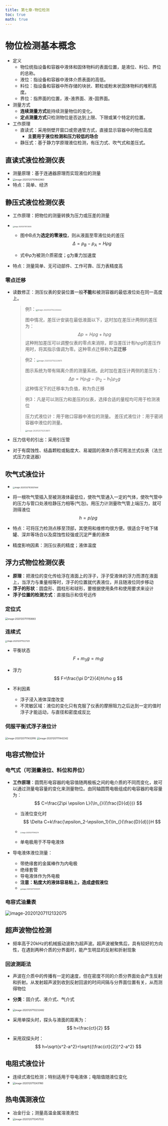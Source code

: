 ```yaml
---
title: 第七章-物位检测
toc: true
math: true
---
```


# 物位检测基本概念

- 定义
  - 物位统指设备和容器中液体和固体物料的表面位置，是液位、料位、界位的总称。
  - 液位：指设备和容器中液体介质表面的高低。
  - 料位：指设备和容器中所存储的块状、颗粒或粉末状固体物料的堆积高度。
  - 界位：指界面的位置，液-液界面、液-固界面。
- 测量方式
  - **连续测量方式**能持续测量物位的变化。
  - **定点测量方式**只检测物位是否达到上限、下限或某个特定的位置。
- 工作原理
  - 直读式：采用侧壁开窗口或旁通管方式，直接显示容器中的物位高度
    - **主要用于液位检测和压力较低的场合**
  - 静压式：基于静力学原理液位检测，有压力式、吹气式和差压式。

## 直读式液位检测仪表

- 测量原理：基于连通器原理而实现液位的测量
- <img src="http://222.65.137.121:9702/images/2020/12/06/20201207101642.png" alt="image-20201207101642863" style="zoom:50%;" />
- 特点：简单、经济

## 静压式液位检测仪表

- 工作原理：把物位的测量转换为压力或压差的测量

- <img src="http://222.65.137.121:9702/images/2020/12/06/20201207101726.png" alt="image-20201207101726595" style="zoom:30%;" />

  - 图中B点为**选定的零液位**，则从液面至零液位处的差压
    $$
    \Delta=p_B-p_A=H\rho g
    $$

  - 式中ρ为被测介质密度；g为重力加速度

- 特点：测量简单、无可动部件、工作可靠、压力表精度高

### 零点迁移

- 读数修正：测压仪表的安装位置一般**不能**和被测容器的最低液位处在同一高度上。

  > 例1：<img src="http://222.65.137.121:9702/images/2020/12/06/20201207102200.png" alt="image-20201207102200442" style="zoom:40%;" />
  >
  > 图中情况，差压计安装在最低液面以下，这时加在差压计两侧的差压为：
  > $$
  > \Delta p=H\rho g+h\rho g
  > $$
  > 这种附加差压可以调整仪表的零点来消除，即当差压计有*hρg*的差压作用时，将其指示值调为零。这种零点迁移称为**正迁移**

  > 例2：<img src="http://222.65.137.121:9702/images/2020/12/06/20201207102329.png" alt="image-20201207102329875" style="zoom:40%;" />
  >
  > 图示系统为带有隔离介质的测量系统。此时加在差压计两侧的差压为：
  > $$
  > \Delta p=H\rho _1g-(h_2-h_1)\rho _2g
  > $$
  > 这种情况下的迁移率为负值，称为负迁移

  > 例3：凡是可以测压力和差压的仪表，选择合适的量程均可用于检测液位
  >
  > 压力式液位计：用于敞口容器中液位的测量。
  > 差压式液位计：用于密闭容器中液位的测量。
  >
  > <img src="http://222.65.137.121:9702/images/2020/12/06/20201207102538.png" alt="image-20201207102538811" style="zoom:40%;" />

- 压力信号的引出：采用引压管
- 对于有腐蚀性、结晶颗粒或黏度大、易凝固的液体介质可用法兰式仪表（法兰式压力变送器）

## 吹气式液位计

- <img src="http://222.65.137.121:9702/images/2020/12/06/20201207103007.png" alt="image-20201207103007444" style="zoom:40%;" />

- 将一根吹气管插入至被测液体最低位，使吹气管通入一定的气体，使吹气管中的压力与管口处液柱静压力相等(气泡)。用压力计测量吹气管上端压力，就可测得液位
  $$
  h=p/\rho g
  $$

- 特点：可将压力检测点移至顶部，其使用和维修均很方便。很适合于地下储罐、深井等场合以及腐蚀性较强或沉淀严重的液体

- 精度影响因素：测压仪表的精度；液体温度

## 浮力式物位检测仪表

- **原理**：把液位的变化传给浮在液面上的浮子，浮子受液体的浮力而漂在液面上，当浮力与重量相等时，浮子的位置就代表液位，并且随液位同步移动
- **浮子的形状**：圆盘形、圆柱形和球形，要根据使用条件和使用要求来设计
- **浮子位置的检测方式**：直接指示和信号远传

### 定位式

<img src="http://222.65.137.121:9702/images/2020/12/07/20201207111150.png" alt="image-20201207111150683" style="zoom:50%;" />

### 连续式

<img src="http://222.65.137.121:9702/images/2020/12/07/20201207111227.png" alt="image-20201207111227325" style="zoom:40%;" />

- 平衡状态
  $$
  F+m_3g=m_1g
  $$

- 浮力
  $$
  F=\frac{\pi D^2}{4}h\rho g
  $$

- 不利因素

  - 浮子浸入液体深度改变
  - 不灵敏区域：液位的变化只有克服了仪表的摩擦阻力之后达到一定的值时浮子才能运动，与直径和密度成反比

### 伺服平衡式浮子液位计

<img src="http://222.65.137.121:9702/images/2020/12/07/20201207111432.png" alt="image-20201207111432916" style="zoom:50%;" />

<img src="http://222.65.137.121:9702/images/2020/12/07/20201207111442.png" alt="image-20201207111442342" style="zoom:50%;" />

## 电容式物位计

### 电气式（可测量液位、料位和界位）

- **工作原理**：圆筒形电容器的电容值随两极板之间的电介质的不同而变化，故可以通过测量电容量的变化来测量物位。由同轴圆筒电极组成的电容器的电容量为：
  $$
  C=\frac{2\pi \epsilon L}{\ln_{}({\frac{D}{d}})}
  $$

  - 当液位变化时
    $$
    \Delta C=k\frac{\epsilon_2-\epsilon_1}{\ln_{}{\frac{D}{d}}}H
    $$

  - <img src="http://222.65.137.121:9702/images/2020/12/07/20201207111942.png" alt="image-20201207111942274" style="zoom:30%;" />

  - 单电极用于不导电液体

- 导电液体液位测量：

  - 带绝缘套的金属棒作为内电极
  - 绝缘套管
  - 导电液体作为外电极
  - **注意：粘度大的液体容易粘上，造成虚假液位**
  - <img src="http://222.65.137.121:9702/images/2020/12/07/20201207112103.png" alt="image-20201207112103011" style="zoom:33%;" />

### 电容式油量表

![image-20201207112132075](http://222.65.137.121:9702/images/2020/12/07/20201207112132.png)

## 超声波物位检测

- 频率高于20kHz的机械振动波称为超声波。超声波被聚焦后，具有较好的方向性，在遇到两种介质的分界面时，能产生明显的反射和折射现象

### 回波测距法

- 声波在介质中的传播有一定的速度，但在密度不同的介质分界面处会产生反射和折射。从发射超声波到收到反射回波的时间间隔与分界面位置有关，从而测得物位

- **分类**：固介式、液介式、气介式

- <img src="http://222.65.137.121:9702/images/2020/12/07/20201207112232.png" alt="image-20201207112232482" style="zoom:50%;" />

- 采用单探头时，探头与液面的距离为：
  $$
  h=\frac{ct}{2}
  $$

- 采用双探头时：
  $$
  h=\sqrt{s^2-a^2}=\sqrt{(\frac{ct}{2})^2-a^2}
  $$

## 电阻式液位计

- 连续式液位检测；特别适用于导电液体；电阻值随液位变化
- <img src="http://222.65.137.121:9702/images/2020/12/07/20201207112431.png" alt="image-20201207112431160" style="zoom:50%;" />

## 热电偶测液位

- 冶金行业；测量高温金属溶液液位
- <img src="http://222.65.137.121:9702/images/2020/12/07/20201207112457.png" alt="image-20201207112457532" style="zoom:50%;" />